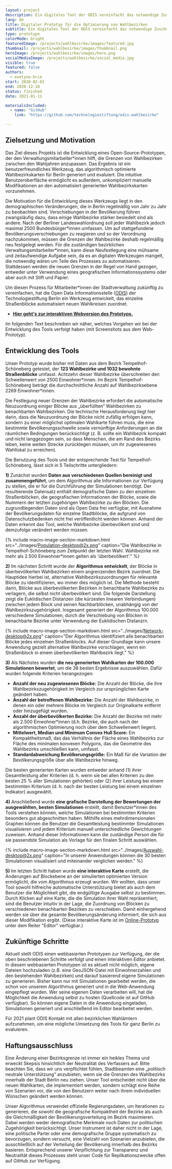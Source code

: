 ```yaml
---
layout: project
description: Ein digitales Tool der ODIS vereinfacht das notwendige Zuschneiden neuer Wahlbezirke für Verwaltungsbeschäftigte
lang: de
title: Digitaler Prototyp für die Optimierung von Wahlbezirken
subtitle: Ein digitales Tool der ODIS vereinfacht das notwendige Zuschneiden neuer Wahlbezirke für Verwaltungsbeschäftigte aufgrund von Bevölkerungsveränderungen
type: prototype
colorMode: bright
featuredImage: /projects/wahlbezirke/images/featured.jpg
thumbnail: /projects/wahlbezirke/images/thumbnail.png
heroImage: /projects/wahlbezirke/images/hero.png
socialMediaImage: /projects/wahlbezirke/social_media.jpg
visible: true
featured: false
authors:
  - evelyne-brie
start: 2020-02-01
end: 2020-12-18
status: finished
date: 2021-01-11

materialsIncluded:
  - name: "GitHub"
    link: "https://github.com/technologiestiftung/odis-wahlbezirke"

---
```


## Zielsetzung und Motivation

Das Ziel dieses Projekts ist die Entwicklung eines Open-Source-Prototypen, der den Verwaltungsmitarbeiter\*innen hilft, die Grenzen von Wahlbezirken zwischen den Wahljahren anzupassen. Das Ergebnis ist ein benutzerfreundliches Werkzeug, das algorithmisch optimierte Wahlbezirkskarten für Berlin generiert und evaluiert. Die intuitive Benutzeroberfläche ermöglicht es außerdem, unkompliziert manuelle Modifikationen an den automatisiert generierten Wahlbezirkskarten vorzunehmen. 

Die Motivation für die Entwicklung dieses Werkzeugs liegt in den demographischen Veränderungen, die in Berlin regelmäßig von Jahr zu Jahr zu beobachten sind. Verschiebungen in der Bevölkerung führen zwangsläufig dazu, dass einige Wahlbezirke stärker besiedelt sind als andere. Nach der Berliner Landeswahlordnung soll jeder Wahlbezirk jedoch maximal 2500 Bundesbürger\*innen umfassen. Um auf stattgefundene Bevölkerungsverschiebungen zu reagieren und so der Verordnung nachzukommen, müssen die Grenzen der Wahlbezirke deshalb regelmäßig neu festgelegt werden. Für die zuständigen bezirklichen Verwaltungsmitarbeiter\*innen, kann diese Neufestlegung eine mühsame und zeitaufwendige Aufgabe sein, da es an digitalen Werkzeugen mangelt, die notwendig wären um Teile des Prozesses zu automatisieren. Stattdessen werden die neuen Grenzen in der Regel von Hand gezogen, entweder unter Verwendung eines geografischen Informationssystems oder aber auch mit Stift und Papier. 

Um diesen Prozess für Mitarbeiter\*innen der Stadtverwaltung zukünftig zu vereinfachen, hat die Open Data Informationsstelle ([ODIS](https://odis-berlin.de)) der Technologiestiftung Berlin ein Werkzeug entwickelt, das einzelne Straßenblöcke automatisiert neuen Wahlkreisen zuordnet.

- **[Hier geht's zur interaktiven Webversion des Prototyps.](https://wahlbezirke.odis-berlin.de/)**

Im folgenden Text beschreiben wir näher, welches Vorgehen wir bei der Entwicklung des Tools verfolgt haben (mit Screenshots aus dem Web-Prototyp).

## Entwicklung des Tools

Unser Prototyp wurde bisher mit Daten aus dem Bezirk Tempelhof-Schöneberg getestet, der **123 Wahlbezirke und 1032 bewohnte Straßenblöcke** umfasst. Achtzehn dieser Wahlbezirke überschreiten den Schwellenwert von 2500 Einwohner\*innen. Im Bezirk Tempelhof-Schöneberg beträgt die durchschnittliche Anzahl auf Wahlbezirksebene 2269 Einwohner\*innen.

Die Festlegung neuer Grenzen der Wahlbezirke erfordert die automatische Neuzuordnung einiger Blöcke aus „überfüllten“ Wahlbezirken zu benachbarten Wahlbezirken. Die technische Herausforderung liegt hier darin, dass die Neuzuordnung der Blöcke nicht zufällig erfolgen kann, sondern zu einer möglichst optimalen Wahlkarte führen muss, die eine bestimmte Bevölkerungsschwelle sowie vernünftige Anforderungen an die räumlichen Bedingungen berücksichtigt (z. B. sollte ein Wahlbezirk kompakt und nicht langgezogen sein, so dass Menschen, die am Rand des Bezirks leben, keine weiten Strecke zurücklegen müssen, um ihr zugewiesenes Wahllokal zu erreichen). 

Die Benutzung des Tools und der entsprechende Test für Tempelhof-Schöneberg, lässt sich in 5 Teilschritte untergliedern:

**1)** Zunächst wurden **Daten aus verschiedenen Quellen bereinigt und zusammengeführt**, um dem Algorithmus alle Informationen zur Verfügung zu stellen, die er für die Durchführung der Simulationen benötigt. Der resultierende Datensatz enthält demografische Daten zu den einzelnen Straßenblöcken, die geografischen Informationen der Blöcke, sowie die Nummern der letzten zugehörigen Wahlbezirke zu den Blöcken. Die zugrundliegenden Daten sind als Open Data frei verfügbar, mit Ausnahme der Bevölkerungsdaten für einzelne Stadtblöcke, die aufgrund von Datenschutzbedenken nicht frei veröffentlicht werden können. Anhand der Daten erkennt das Tool, welche Wahlbezirke überbevölkert sind und demzufolge verändert werden müssen.

{% include macro-image-section-markdown.html src="../images/Population-desktop@2x.png" caption="Die Wahlbezirke in Tempelhof-Schöneberg zum Zeitpunkt der letzten Wahl. Wahlbezirke mit mehr als 2.500 Einwohner*innen gelten als 'überbevölkert'." %}

**2)** Im nächsten Schritt wurde der **Algorithmus entwickelt**, der Blöcke in überbevölkerten Wahlbezirken einem angrenzenden Bezirk zuordnet. Die Hauptidee hierbei ist, alternative Wahlbezirkszuordnungen für relevante Blöcke zu identifizieren, wo immer dies möglich ist. Die Methode besteht darin, Blöcke aus überbevölkerten Bezirken in benachbarte Wahlbezirke zu verlagern, die selbst nicht überbevölkert sind. Die folgende Darstellung zeigt die Euklidischen Distanzen (die kürzesten linearen Verbindungen) zwischen jedem Block und seinen Nachbarblöcken, unabhängig von der Wahlbezirkszugehörigkeit. Insgesamt generiert der Algorithmus 100.000 verschiedene Simulationen, durch die Verschiebung von Blöcken in benachbarte Bezirke unter Verwendung der Euklidischen Distanzrn.

{% include macro-image-section-markdown.html src="../images/Network-desktop@2x.png" caption="Der Algorithmus identifiziert alle benachbarten Blöcke jedes einzelnen Straßenblocks. Auf dieser Grundlage kann unsere Anwendung gezielt alternative Wahlbezirke vorschlagen, wenn ein Straßenblock in einem überbevölkerten Wahlbezirk liegt." %}

**3)** Als Nächstes wurden **die neu generierten Wahlkarten der 100.000 Simulationen bewertet**, um die 38 besten Ergebnisse auszuwählen. Dafür wurden folgende Kriterien herangezogen:

  -	**Anzahl der neu zugewiesenen Blöcke:** Die Anzahl der Blöcke, die ihre Wahlbezirkszugehörigkeit im Vergleich zur ursprünglichen Karte geändert haben.
  -	**Anzahl der betroffenen Wahlbezirke:** Die Anzahl der Wahlbezirke, in denen ein oder mehrere Blöcke im Vergleich zur Originalkarte entfernt oder hinzugefügt wurden.
  -	**Anzahl der überbevölkerten Bezirke:** Die Anzahl der Bezirke mit mehr als 2.500 Einwohner\*innen (d.h. Bezirke, die auch nach der algorithmischen Optimierung noch über dem Schwellenwert liegen).
  -	**Mittelwert, Median und Minimum Convex Hull Score:** Ein Kompaktheitsmaß, das das Verhältnis der Fläche eines Wahlbezirks zur Fläche des minimalen konvexen Polygons, das die Geometrie des Wahlbezirks umschließen kann, umfasst.
  -	**Standardabweichung Bevölkerungsgröße:** Ein Maß für die Variation der Bevölkerungsgröße über alle Wahlbezirke hinweg.

Die besten generierten Karten wurden entweder anhand (1) ihrer Gesamtleistung aller Kriterien (d. h. wenn sie bei allen Kriterien zu den besten 25 % aller Simulationen gehörten) oder (2) ihrer Leistung bei einem bestimmten Kriterium (d. h. nach der besten Leistung bei einem einzelnen Indikator) ausgewählt.

**4)** Anschließend wurde **eine grafische Darstellung der Bewertungen der ausgewählten, besten Simulationen** erstellt, damit Benutzer\*innen des Tools verstehen können, welche Simulationen bei bestimmten Kriterien besonders gut abgeschnitten haben. Mithilfe eines mehrdimensionalen Graphen können die Benutzer die Gesamtleistung bestimmter Simulationen visualisieren und jedem Kriterium manuell unterschiedliche Gewichtungen zuweisen. Anhand dieser Informationen kann die zuständige Person die für sie passendste Simulation als Vorlage für den finalen Schritt auswählen. 

{% include macro-image-section-markdown.html src="../images/Auswahl-desktop@2x.png" caption="In unserer Anwendungen können die 30 besten Simulationen visualisiert und miteinander verglichen werden." %}


**5)** Im letzten Schritt haben wurde **eine interaktive Karte** erstellt, die Änderungen auf Blockebene an der simulierten optimierten Version ermöglicht, die vom Algorithmus erzeugt wurden. Wir wollten, dass unser Tool sowohl hilfreiche automatische Unterstützung bietet als auch dem Benutzer die Möglichkeit gibt, die endgültige Ausgabe selbst zu bestimmen. Durch Klicken auf eine Karte, die die Simulation ihrer Wahl repräsentiert, sind die Benutzer intuitiv in der Lage, die Zuordnung von Blöcken zu verschiedenen benachbarten Bezirken zu verschieben. Damit einhergehend werden sie über die gesamte Bevölkerungsänderung informiert, die sich aus dieser Modifikation ergibt. (Diese interaktive Karte ist im [Online-Prototyp](http://wahlbezirke.odis-berlin.de/) unter dem Reiter "Editor" verfügbar.)


## Zukünftige Schritte

Aktuell stellt ODIS einen webbasierten Prototypen zur Verfügung, der die oben beschriebenen Schritte verfolgt und einen interaktiven Editor anbietet. In diesem webbasierten Prototypen ist es aktuell nicht möglich, eigene Dateien hochzuladen (z.B. eine GeoJSON-Datei mit Einwohnerzahlen und den bestehenden Wahlbezirken) und darauf basierend eigene Simulationen zu generieren. Bisher kann nur mit Simulationen gearbeitet werden, die schon von unserem Algorithmus generiert und in die Web-Anwendung eingepflegt wurden. Wer seine eigenen Daten verarbeiten will, hat die Möglichkeit die Anwendung selbst zu hosten (Quellcode ist auf GitHub verfügbar). So können eigene Daten in die Anwendung eingeladen, Simulationen generiert und anschließend im Editor bearbeitet werden.

Für 2021 plant ODIS Kontakt mit allen bezirklichen Wahlämtern aufzunehmen, um eine mögliche Umsetzung des Tools für ganz Berlin zu evaluieren.

## Haftungsausschluss

Eine Änderung einer Bezirksgrenze ist immer ein heikles Thema und erweckt Skepsis hinsichtlich der Neutralität des Verfassers auf. Bitte beachten Sie, dass wir uns verpflichtet fühlen, Stadtbeamten eine „politisch neutrale Unterstützung“ anzubieten, wenn sie die Grenzen des Wahlbezirks innerhalb der Stadt Berlin neu ziehen. Unser Tool entscheidet nicht über die neuen Wahlkarten, die implementiert werden, sondern schlägt eine Reihe von Szenarien vor, die von den Benutzern weiter nach ihrem individuellen Wünschen geändert werden können.

Unser Algorithmus verwendet offizielle Regierungsdaten, um Iterationen zu generieren, die sowohl die geografische Kompaktheit der Bezirke als auch die Gleichmäßigkeit der Bevölkerungsverteilung im Bezirk maximieren. Dabei werden weder demografische Merkmale noch Daten zur politischen Zugehörigkeit berücksichtigt. Unser Instrument ist daher nicht in der Lage, eine politische Partei oder eine demografische Gruppe systematisch zu bevorzugen, sondern versucht, eine Vielzahl von Szenarien anzubieten, die ausschließlich auf der Verteilung der Bevölkerung innerhalb des Bezirks basieren. Entsprechend unserer Verpflichtung zur Transparenz und Neutralität dieses Prozesses steht unser Code für Replikationszwecke offen auf GitHub zur Verfügung.
